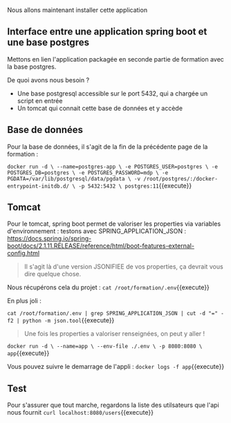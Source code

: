 Nous allons maintenant installer cette application 
## Interface entre une application spring boot et une base postgres

Mettons en lien l'application packagée en seconde partie de formation avec la base postgres.

De quoi avons nous besoin ? 
- Une base postgresql accessible sur le port 5432, qui a chargée un script en entrée
- Un tomcat qui connait cette base de données et y accède

## Base de données

Pour la base de données, il s'agit de la fin de la précédente page de la formation : 

`
docker run -d \
  --name=postgres-app \
  -e POSTGRES_USER=postgres \
  -e POSTGRES_DB=postgres \
  -e POSTGRES_PASSWORD=mdp \
  -e PGDATA=/var/lib/postgresql/data/pgdata \
  -v /root/postgres/:/docker-entrypoint-initdb.d/ \
  -p 5432:5432 \
  postgres:11
`{{execute}}

## Tomcat
Pour le tomcat, spring boot permet de valoriser les properties via variables d'environnement : testons avec SPRING_APPLICATION_JSON : https://docs.spring.io/spring-boot/docs/2.1.11.RELEASE/reference/html/boot-features-external-config.html


> Il s'agit là d'une version JSONIFIEE de vos properties, ça devrait vous dire quelque chose.

Nous récupérons cela du projet :
`
cat /root/formation/.env
`{{execute}}

En plus joli :

`
cat /root/formation/.env | grep SPRING_APPLICATION_JSON | cut -d "=" -f2 | python -m json.tool
`{{execute}}


> Une fois les properties a valoriser renseignées, on peut y aller ! 

`
docker run -d \
  --name=app \
  --env-file ./.env \
  -p 8080:8080 \
  app
`{{execute}}

Vous pouvez suivre le demarrage de l'appli : 
`
docker logs -f app
`{{execute}}

## Test

Pour s'assurer que tout marche, regardons la liste des utilsateurs que l'api nous fournit
`
curl localhost:8080/users
`{{execute}}





